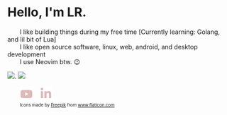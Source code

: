 # Hello, I'm LR. 

  I like building things during my free time [Currently learning: Golang, and lil bit of Lua]  
  I like open source software, linux, web, android, and desktop development   
  I use Neovim btw. :wink:  
  
<img src="https://github-readme-streak-stats.herokuapp.com/?user=laureanray&theme=gruvbox"/>. 
<a href="https://wakatime.com"><img src="https://wakatime.com/share/@laureanray/9584eda9-f873-4f92-ade0-11ef0dc2d664.png" /></a>


  <a href="https://youtube.com/laureanray"><img src="https://raw.githubusercontent.com/laureanray/laureanray/master/yt%20(1).png" height="30" width="30"></a> <a href="https://linkedin.com/in/laureanray"><img src="https://raw.githubusercontent.com/laureanray/laureanray/master/in%20(1).png" height="30" width="30"></a>  
  <sub><sup>Icons made by <a href="https://www.flaticon.com/authors/freepik" title="Freepik">Freepik</a> from <a href="https://www.flaticon.com/" title="Flaticon">www.flaticon.com</a></sup></sub>
